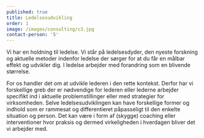 ```yaml
---
published: true
title: Ledelsesudvikling
order: 1
image: /images/consulting/c3.jpg
contact-person: '5'
---
```


Vi har en holdning til ledelse. Vi står på ledelsesdyder, den nyeste forskning og aktuelle metoder indenfor ledelse der sørger for at du får en målbar effekt og udvikler dig. I ledelse arbejder med forandring som en blivende størrelse.  

For os handler det om at udvikle lederen i den rette kontekst. Derfor har vi forskellige greb der er nødvendige for lederen eller lederne arbejder specifikt ind i aktuelle problemstillinger eller med strategier for virksomheden. Selve ledelsesudviklingen kan have forskellige former og indhold som er rammesat og differentieret påpasseligt til den enkelte situation og person. Det kan være i form af (skygge) coaching eller interventioner hvor praksis og dermed virkeligheden i hverdagen bliver det vi arbejder med.
